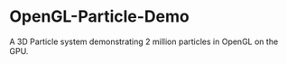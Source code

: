 # OpenGL-Particle-Demo
A 3D Particle system demonstrating 2 million particles in OpenGL on the GPU.
